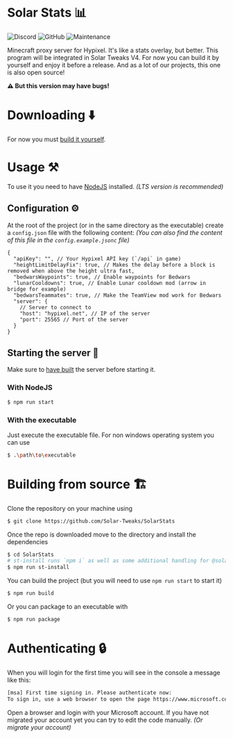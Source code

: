 # Solar Stats 📊

![Discord](https://img.shields.io/discord/930481786797064242?color=404eed&logo=discord&logoColor=%23fff&style=for-the-badge)
![GitHub](https://img.shields.io/github/license/Solar-Tweaks/SolarStats?style=for-the-badge)
![Maintenance](https://img.shields.io/maintenance/yes/2022?style=for-the-badge)

Minecraft proxy server for Hypixel. It's like a stats overlay, but better. This program will be integrated in Solar Tweaks V4. For now you can build it by yourself and enjoy it before a release. And as a lot of our projects, this one is also open source!

**⚠️ But this version may have bugs!**

# Downloading ⬇️

For now you must [build it yourself](#building-from-source-%EF%B8%8F).

# Usage ⚒️

To use it you need to have [NodeJS](https://nodejs.org/en/) installed. _(LTS version is recommended)_

## Configuration ⚙️

At the root of the project (or in the same directory as the executable) create a `config.json` file with the following content: _(You can also find the content of this file in the `config.example.jsonc` file)_

<!-- prettier-ignore-start -->
```json5
{
  "apiKey": "", // Your Hypixel API key (`/api` in game)
  "heightLimitDelayFix": true, // Makes the delay before a block is removed when above the height ultra fast,
  "bedwarsWaypoints": true, // Enable waypoints for Bedwars
  "lunarCooldowns": true, // Enable Lunar cooldown mod (arrow in bridge for example)
  "bedwarsTeammates": true, // Make the TeamView mod work for Bedwars
  "server": {
    // Server to connect to
    "host": "hypixel.net", // IP of the server
    "port": 25565 // Port of the server
  }
}
```
<!-- prettier-ignore-end -->

## Starting the server 🚀

Make sure to [have built](#building-from-source-%EF%B8%8F) the server before starting it.

### With NodeJS

```bash
$ npm run start
```

### With the executable

Just execute the executable file. For non windows operating system you can use

```bash
$ .\path\to\executable
```

# Building from source 🏗️

Clone the repository on your machine using

```bash
$ git clone https://github.com/Solar-Tweaks/SolarStats
```

Once the repo is downloaded move to the directory and install the dependencies

```bash
$ cd SolarStats
# st-install runs `npm i` as well as some additional handling for @solar-tweaks:minecraft-protocol-lunarclient
$ npm run st-install
```

You can build the project (but you will need to use `npm run start` to start it)

```bash
$ npm run build
```

Or you can package to an executable with

```bash
$ npm run package
```

# Authenticating 🔒

When you will login for the first time you will see in the console a message like this:

```bash
[msa] First time signing in. Please authenticate now:
To sign in, use a web browser to open the page https://www.microsoft.com/link and enter the code XXXXXXXX to authenticate.
```

Open a browser and login with your Microsoft account.
If you have not migrated your account yet you can try to edit the code manually. _(Or migrate your account)_
